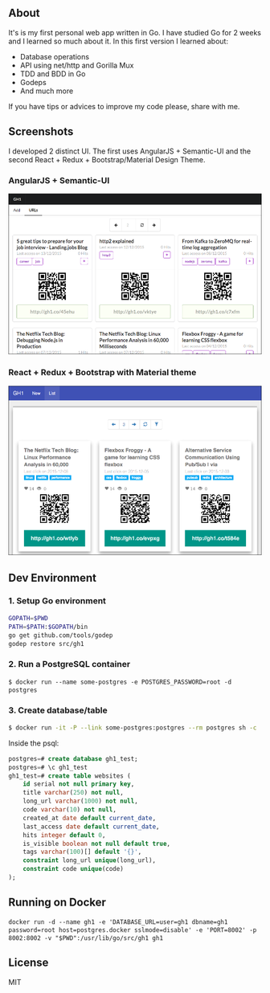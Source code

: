 ## About

It's is my first personal web app written in Go. I have studied Go for 2 weeks and I learned so much about it.
In this first version I learned about:

* Database operations
* API using net/http and Gorilla Mux
* TDD and BDD in Go
* Godeps
* And much more

If you have tips or advices to improve my code please, share with me.

## Screenshots

I developed 2 distinct UI. The first uses AngularJS + Semantic-UI and the second React + Redux + Bootstrap/Material Design Theme.

### AngularJS + Semantic-UI

![AngularJS](angularjs.png)

### React + Redux + Bootstrap with Material theme

![React](react.png)

## Dev Environment

### 1. Setup Go environment

```sh
GOPATH=$PWD
PATH=$PATH:$GOPATH/bin
go get github.com/tools/godep
godep restore src/gh1
```

### 2. Run a PostgreSQL container

```
$ docker run --name some-postgres -e POSTGRES_PASSWORD=root -d postgres
```

### 3. Create database/table

```bash
$ docker run -it -P --link some-postgres:postgres --rm postgres sh -c 'exec psql -h "$POSTGRES_PORT_5432_TCP_ADDR" -p "$POSTGRES_PORT_5432_TCP_PORT" -U postgres'
```

Inside the psql:

```sql
postgres=# create database gh1_test;
postgres=# \c gh1_test
gh1_test=# create table websites (
	id serial not null primary key,
	title varchar(250) not null,
	long_url varchar(1000) not null,
	code varchar(10) not null,
	created_at date default current_date,
	last_access date default current_date,
	hits integer default 0,
	is_visible boolean not null default true,
	tags varchar(100)[] default '{}',
	constraint long_url unique(long_url),
	constraint code unique(code)
);
```

## Running on Docker

```
docker run -d --name gh1 -e 'DATABASE_URL=user=gh1 dbname=gh1 password=root host=postgres.docker sslmode=disable' -e 'PORT=8002' -p 8002:8002 -v "$PWD":/usr/lib/go/src/gh1 gh1
```

## License

MIT